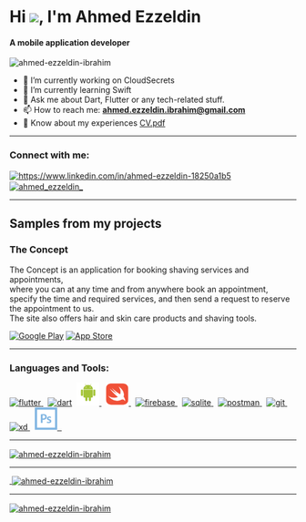 <h1 align="left">Hi <img src="https://media.giphy.com/media/hvRJCLFzcasrR4ia7z/giphy.gif" width="25px">, I'm Ahmed Ezzeldin</h1>
<h4 align="left">A mobile application developer</h4>

<p align="left"> <img src="https://komarev.com/ghpvc/?username=ahmed-ezzeldin-ibrahim&label=Profile%20views&color=0e75b6&style=flat" alt="ahmed-ezzeldin-ibrahim" /> </p>

- 🔭 I’m currently working on CloudSecrets
- 🌱 I’m currently learning Swift
- 💬 Ask me about Dart, Flutter or any tech-related stuff.
- 📫 How to reach me: **ahmed.ezzeldin.ibrahim@gmail.com**
- 📄 Know about my experiences [CV.pdf](https://drive.google.com/file/d/1qCddJCqgbQZZzUpw_Z6Rva21PCnrxqhqhfgeas/view)
<hr>
<!-- - ⚡ Fun fact:  I don't drink coffee -->

<h3 align="left">Connect with me:</h3>
<p align="left">
<!--========================================================================== Linkedin -->
<a href="https://linkedin.com/in/https://www.linkedin.com/in/ahmed-ezzeldin-18250a1b5" target="blank"><img align="center" src="https://raw.githubusercontent.com/rahuldkjain/github-profile-readme-generator/master/src/images/icons/Social/linked-in-alt.svg" alt="https://www.linkedin.com/in/ahmed-ezzeldin-18250a1b5" height="25" width="25" /></a> &nbsp&nbsp
<!--========================================================================== Twitter -->
<a href="https://twitter.com/ahmed_ezzeldin_" target="blank"><img align="center" src="https://raw.githubusercontent.com/rahuldkjain/github-profile-readme-generator/master/src/images/icons/Social/twitter.svg" alt="ahmed_ezzeldin_" height="25" width="25" /></a>
</p>

<hr>

<h2>Samples from my projects </h2>

### The Concept
The Concept is an application for booking shaving services and appointments, <br/>
where you can at any time and from anywhere book an appointment, <br/>
specify the time and required services, and then send a request to reserve the appointment to us. 
<br/>The site also offers hair and skin care products and shaving tools.
<p>
<a href="https://play.google.com/store/apps/details?id=com.cloudsecrets.theconceptapplication" target="_blank"><img alt="Google Play" src="https://img.shields.io/badge/get_it_on_google_play-73b853?style=for-the-badge&logo=google-play&logoColor=white" /></a>
<a href="https://apps.apple.com/us/app/urbanspoon/id1588731504" target="_blank"><img alt="App Store" src="https://img.shields.io/badge/get_it_on_app_store-black?style=for-the-badge&logo=app-store&logoColor=white" /></a>
<p>


<hr>

<h3 align="left">Languages and Tools:</h3>
<p align="left">
<!--========================================================================== Flutter -->
<a href="https://flutter.dev" target="_blank" rel="noreferrer"> <img src="https://www.vectorlogo.zone/logos/flutterio/flutterio-icon.svg" alt="flutter" width="40" height="40"/> </a>&nbsp
<!--========================================================================== Dart -->
<a href="https://dart.dev" target="_blank" rel="noreferrer"> <img src="https://www.vectorlogo.zone/logos/dartlang/dartlang-icon.svg" alt="dart" width="40" height="40"/></a>&nbsp
<!--========================================================================== Android -->
<a href="https://developer.android.com" target="_blank" rel="noreferrer"> <img src="https://raw.githubusercontent.com/devicons/devicon/master/icons/android/android-original-wordmark.svg" alt="android" width="40" height="40"/> </a>&nbsp
<!--========================================================================== Swift -->
<a href="https://developer.apple.com/swift/" target="_blank" rel="noreferrer"> <img src="https://raw.githubusercontent.com/devicons/devicon/master/icons/swift/swift-original.svg" alt="swift" width="40" height="40"/> </a>&nbsp
<!--========================================================================== Firebase -->
<a href="https://firebase.google.com/" target="_blank" rel="noreferrer"> <img src="https://www.vectorlogo.zone/logos/firebase/firebase-icon.svg" alt="firebase" width="40" height="40"/> </a> &nbsp
<!--========================================================================== SQLite -->
<a href="https://www.sqlite.org/" target="_blank" rel="noreferrer"> 
<img src="https://www.vectorlogo.zone/logos/sqlite/sqlite-icon.svg" alt="sqlite" width="40" height="40"/> </a> &nbsp
<!--========================================================================== Postman -->
<a href="https://postman.com" target="_blank" rel="noreferrer"> <img src="https://www.vectorlogo.zone/logos/getpostman/getpostman-icon.svg" alt="postman" width="40" height="40"/> </a> &nbsp
<!--========================================================================== Git -->
<a href="https://git-scm.com/" target="_blank" rel="noreferrer"> <img src="https://www.vectorlogo.zone/logos/git-scm/git-scm-icon.svg" alt="git" width="40" height="40"/> </a> &nbsp
<!--========================================================================== XD -->
<a href="https://www.adobe.com/products/xd.html" target="_blank" rel="noreferrer"> <img src="https://cdn.worldvectorlogo.com/logos/adobe-xd.svg" alt="xd" width="40" height="40"/> </a> &nbsp
<!--========================================================================== Photoshop -->
<a href="https://www.photoshop.com/en" target="_blank" rel="noreferrer"> <img src="https://raw.githubusercontent.com/devicons/devicon/master/icons/photoshop/photoshop-line.svg" alt="photoshop" width="40" height="40"/> &nbsp
</p>
 
<hr>

<p><img align="center" src="https://github-readme-stats.vercel.app/api/top-langs?username=ahmed-ezzeldin-ibrahim&show_icons=true&locale=en&layout=compact&theme=gotham" alt="ahmed-ezzeldin-ibrahim" /></p>

<hr>

<p>&nbsp;<img align="center" src="https://github-readme-stats.vercel.app/api?username=ahmed-ezzeldin-ibrahim&show_icons=true&locale=en&theme=gotham" alt="ahmed-ezzeldin-ibrahim" /></p>

<hr>

<p><img align="center" src="https://github-readme-streak-stats.herokuapp.com/?user=ahmed-ezzeldin-ibrahim&theme=gotham" alt="ahmed-ezzeldin-ibrahim" /></p>


